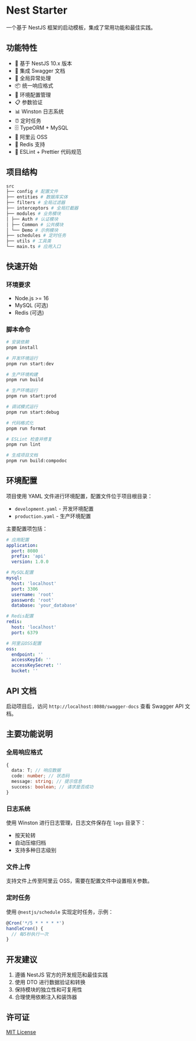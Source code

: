 # Nest Starter

一个基于 NestJS 框架的启动模板，集成了常用功能和最佳实践。

## 功能特性

- 🚀 基于 NestJS 10.x 版本
- 📝 集成 Swagger 文档
- 🔐 全局异常处理
- 📦 统一响应格式
- 🔧 环境配置管理
- 📋 参数验证
- 📊 Winston 日志系统
- ⏰ 定时任务
- 🗄️ TypeORM + MySQL
- 📎 阿里云 OSS
- 💾 Redis 支持
- 🔨 ESLint + Prettier 代码规范

## 项目结构

```sh
src
├── config # 配置文件
├── entities # 数据库实体
├── filters # 全局过滤器
├── interceptors # 全局拦截器
├── modules # 业务模块
│ ├── Auth # 认证模块
│ ├── Common # 公共模块
│ └── Demo # 示例模块
├── schedules # 定时任务
├── utils # 工具类
└── main.ts # 应用入口
```

## 快速开始

### 环境要求

- Node.js >= 16
- MySQL (可选)
- Redis (可选)

### 脚本命令

```bash
# 安装依赖
pnpm install

# 开发环境运行
pnpm run start:dev

# 生产环境构建
pnpm run build

# 生产环境运行
pnpm run start:prod

# 调试模式运行
pnpm run start:debug

# 代码格式化
pnpm run format

# ESLint 检查并修复
pnpm run lint

# 生成项目文档
pnpm run build:compodoc

```

## 环境配置

项目使用 YAML 文件进行环境配置，配置文件位于项目根目录：

- `development.yaml` - 开发环境配置
- `production.yaml` - 生产环境配置

主要配置项包括：

```yaml
# 应用配置
application:
  port: 8080
  prefix: 'api'
  version: 1.0.0

# MySQL配置
mysql:
  host: 'localhost'
  port: 3306
  username: 'root'
  password: 'root'
  database: 'your_database'

# Redis配置
redis:
  host: 'localhost'
  port: 6379

# 阿里云OSS配置
oss:
  endpoint: ''
  accessKeyId: ''
  accessKeySecret: ''
  bucket: ''
```

## API 文档

启动项目后，访问 `http://localhost:8080/swagger-docs` 查看 Swagger API 文档。

## 主要功能说明

### 全局响应格式

```typescript
{
  data: T; // 响应数据
  code: number; // 状态码
  message: string; // 提示信息
  success: boolean; // 请求是否成功
}
```

### 日志系统

使用 Winston 进行日志管理，日志文件保存在 `logs` 目录下：

- 按天轮转
- 自动压缩归档
- 支持多种日志级别

### 文件上传

支持文件上传至阿里云 OSS，需要在配置文件中设置相关参数。

### 定时任务

使用 `@nestjs/schedule` 实现定时任务，示例：

```typescript
@Cron('*/5 * * * * *')
handleCron() {
  // 每5秒执行一次
}
```

## 开发建议

1. 遵循 NestJS 官方的开发规范和最佳实践
2. 使用 DTO 进行数据验证和转换
3. 保持模块的独立性和可复用性
4. 合理使用依赖注入和装饰器

## 许可证

[MIT License](LICENSE)

